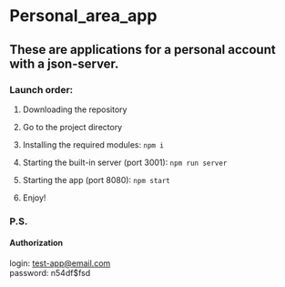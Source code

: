 # Personal_area_app

## These are applications for a personal account with a json-server.

### Launch order:

1. Downloading the repository

2. Go to the project directory

3. Installing the required modules:
  `npm i`
  
4. Starting the built-in server (port 3001):
  `npm run server`
  
5. Starting the app (port 8080):
  `npm start`

6. Enjoy!

### P.S.  
#### Authorization  
login: test-app@email.com  
password: n54df$fsd
